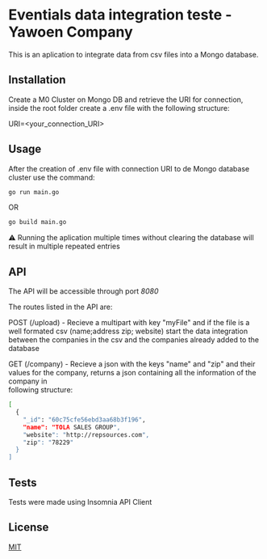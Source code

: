 # Eventials data integration teste - Yawoen Company 

This is an aplication to integrate data from csv files into a Mongo database.

## Installation

Create a M0 Cluster on Mongo DB and retrieve the URI for connection, inside the root folder create a .env file with the following structure:

URI=<your_connection_URI>

## Usage

After the creation of .env file with connection URI to de Mongo database cluster use the command:

```Bash
go run main.go
```

OR

```Bash
go build main.go
```

⚠️ Running the aplication multiple times without clearing the database will result in multiple repeated entries

## API

The API will be accessible through port *8080*

The routes listed in the API are:

POST (/upload) - Recieve a multipart with key "myFile" and if the file is a well formated csv (name;address zip; website) start the data integration
between the companies in the csv and the companies already added to the database

GET (/company) - Recieve a json with the keys "name" and "zip" and their values for the company, returns a json containing all the information of the company in  
following structure:
```Bash
[
  {
    "_id": "60c75cfe56ebd3aa68b3f196",
    "name": "TOLA SALES GROUP",
    "website": "http://repsources.com",
    "zip": "78229"
  }
]
```

## Tests

Tests were made using Insomnia API Client


## License
[MIT](https://choosealicense.com/licenses/mit/)
